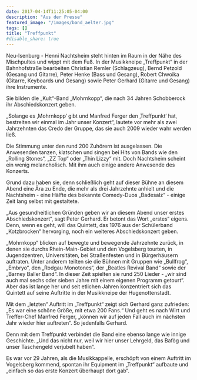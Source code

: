 ```yaml
---
date: 2017-04-14T11:25:05-04:00
description: "Aus der Presse"
featured_image: "/images/band_aelter.jpg"
tags: []
title: "Treffpunkt"
#disable_share: true
---
```


Neu-Isenburg - Henni Nachtsheim steht hinten im Raum in der Nähe des Mischpultes und wippt mit dem Fuß. In der Musikkneipe „Treffpunkt“ in der Bahnhofstraße bearbeiten Christian Remler (Schlagzeug), Bernd Petzold (Gesang und Gitarre), Peter Henke (Bass und Gesang), Robert Chwoika (Gitarre, Keyboards und Gesang) sowie Peter Gerhard (Gitarre und Gesang) ihre Instrumente.

Sie bilden die „Kult“-Band „Mohrnkopp“, die nach 34 Jahren Schobberock ihr Abschiedskonzert geben.

„Solange es ‚Mohrnkopp‘ gibt und Manfred Ferger den ‚Treffpunkt‘ hat, bestreiten wir einmal im Jahr unser Konzert“, lautete vor mehr als zwei Jahrzehnten das Credo der Gruppe, das sie auch 2009 wieder wahr werden ließ.

Die Stimmung unter den rund 200 Zuhörern ist ausgelassen. Die Anwesenden tanzen, klatschen und singen bei Hits von Bands wie den „Rolling Stones“, „ZZ Top“ oder „Thin Lizzy“ mit. Doch Nachtsheim scheint ein wenig melancholisch. Mit ihm auch einige andere Anwesende des Konzerts.

Grund dazu haben sie, denn schließlich geht auf dieser Bühne an diesem Abend eine Ära zu Ende, die mehr als drei Jahrzehnte anhielt und die Nachtsheim - eine Hälfte des bekannte Comedy-Duos „Badesalz“ - einige Zeit lang selbst mit gestaltete.

„Aus gesundheitlichen Gründen geben wir an diesem Abend unser erstes Abschiedskonzert“, sagt Peter Gerhard. Er betont das Wort „erstes“ eigens. Denn, wenn es geht, will das Quintett, das 1976 aus der Schülerband „Kotzbrocken“ hervorging, noch ein weiteres Abschiedskonzert geben.

„Mohrnkopp“ blicken auf bewegte und bewegende Jahrzehnte zurück, in denen sie durchs Rhein-Main-Gebiet und den Vogelsberg tourten, in Jugendzentren, Universitäten, bei Straßenfesten und in Bürgerhäusern auftraten. Unter anderem teilten sie die Bühnen mit Gruppen wie „Bullfrog“, „Embryo“, den „Rodgau Monotones“, der „Beatles Revival Band“ sowie der „Barney Baller Band“. In dieser Zeit spielten sie rund 250 Lieder - „wir sind auch mal sechs oder sieben Jahre mit einem eigenen Programm getourt“. Aber das ist lange her und seit etlichen Jahren konzentriert sich das Quintett auf seine Auftritte in der Musikkneipe der Hugenottenstadt.

Mit dem „letzten“ Auftritt im „Treffpunkt“ zeigt sich Gerhard ganz zufrieden: „Es war eine schöne Größe, mit etwa 200 Fans.“ Und geht es nach Wirt und Treffer-Chef Manfred Ferger, „können wir auf jeden Fall auch im nächsten Jahr wieder hier auftreten“. So jedenfalls Gerhard.

Denn mit dem Treffpunkt verbindet die Band eine ebenso lange wie innige Geschichte. „Und das nicht nur, weil wir hier unser Lehrgeld, das Bafög und unser Taschengeld verjubelt haben“.

Es war vor 29 Jahren, als die Musikkappelle, erschöpft von einem Auftritt im Vogelsberg kommend, spontan ihr Equipment im „Treffpunkt“ aufbaute und „einfach so das erste Konzert überhaupt dort gab“.